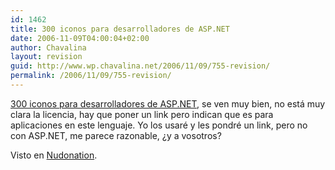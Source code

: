 ```yaml
---
id: 1462
title: 300 iconos para desarrolladores de ASP.NET
date: 2006-11-09T04:00:04+02:00
author: Chavalina
layout: revision
guid: http://www.wp.chavalina.net/2006/11/09/755-revision/
permalink: /2006/11/09/755-revision/
---
```

<a href="http://www.aspneticons.com/" target="_blank">300 iconos para desarrolladores de ASP.NET</a>, se ven muy bien, no está muy clara la licencia, hay que poner un link pero indican que es para aplicaciones en este lenguaje. Yo los usaré y les pondré un link, pero no con ASP.NET, me parece razonable, ¿y a vosotros?

Visto en <a href="http://www.nudonation.com/archivos/recursos/300_iconos_para_desarrolladores_de_aspnet.html" target="_blank">Nudonation</a>.